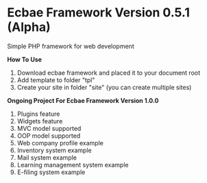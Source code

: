 # Ecbae Framework Version 0.5.1 (Alpha)
Simple PHP framework for web development

<b>How To Use</b>
<ol>
  <li>Download ecbae framework and placed it to your document root</li>
  <li>Add template to folder "tpl"</li>
  <li>Create your site in folder "site" (you can create multiple sites)</li>
</ol>
  
<b>Ongoing Project For Ecbae Framework Version 1.0.0</b>
<ol>
  <li>Plugins feature</li>
  <li>Widgets feature</li>
  <li>MVC model supported</li>
  <li>OOP model supported</li>
  <li>Web company profile example</li>
  <li>Inventory system example</li>
  <li>Mail system example</li>
  <li>Learning management system example</li>
  <li>E-filing system example</li>
</ol>
